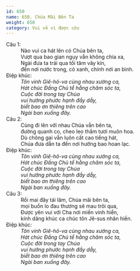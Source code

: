 ```yaml
---
id: 650
name: 650. Chúa Mãi Bên Ta
weight: 650
category: Vui vẻ vì được cứu
---
```

<dl><dt>Câu 1:</dt><dd data-verse="1">Nào vui ca hát lên có Chúa bên ta, <br/>Vượt qua bao gian nguy vẫn không chia xa, <br/>Ngài đưa ta trải qua tối tăm vây kín, <br/>đến nơi nước trong, cỏ xanh, chính nơi an bình. </dd><dt>Điệp khúc:</dt><dd data-chorus="1"><em>Tôn vinh Giê-hô-va cùng nhau xướng ca, <br/>Hát chúc Đấng Chủ tể hằng chăm sóc ta, <br/>Cuộc đời trong tay Chúa <br/>vui hưởng phước hạnh đầy dẫy, <br/>biết bao ơn thiêng trên cao <br/>Ngài ban xuống đây. </em></dd><dt>Câu 2:</dt><dd data-verse="2">Cùng đi lên với nhau Chúa vẫn bên ta, <br/>đường quanh co, cheo leo thắm tươi muôn hoa. <br/>Dù chông gai vẫn luôn cất cao tiếng hát, <br/>Chúa đưa dẫn ta đến nơi hưởng bao hoan lạc. </dd><dt>Điệp khúc:</dt><dd data-chorus="1"><em>Tôn vinh Giê-hô-va cùng nhau xướng ca, <br/>Hát chúc Đấng Chủ tể hằng chăm sóc ta, <br/>Cuộc đời trong tay Chúa <br/>vui hưởng phước hạnh đầy dẫy, <br/>biết bao ơn thiêng trên cao <br/>Ngài ban xuống đây. </em></dd><dt>Câu 3:</dt><dd data-verse="3">Rồi mai đây tái lâm, Chúa mãi bên ta, <br/>mọi buồn lo đau thương sẽ mau trôi qua, <br/>Được yên vui với Cha nơi miền vinh hiển, <br/>kính dâng khúc ca chúc tôn Jê-sus nhân hiền. </dd><dt>Điệp khúc:</dt><dd data-chorus="1"><em>Tôn vinh Giê-hô-va cùng nhau xướng ca, <br/>Hát chúc Đấng Chủ tể hằng chăm sóc ta, <br/>Cuộc đời trong tay Chúa <br/>vui hưởng phước hạnh đầy dẫy, <br/>biết bao ơn thiêng trên cao <br/>Ngài ban xuống đây. </em></dd></dl>
